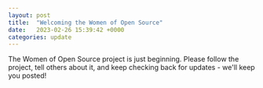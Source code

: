 ```yaml
---
layout: post
title:  "Welcoming the Women of Open Source"
date:   2023-02-26 15:39:42 +0000
categories: update
---
```


The Women of Open Source project is just beginning. Please follow the project, tell others about it, and keep checking back for updates - we'll keep you posted!
